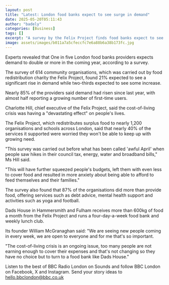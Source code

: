 ```yaml
---
layout: post
title: "Latest: London food banks expect to see surge in demand"
date: 2025-05-20T05:11:43
author: "badely"
categories: [Business]
tags: []
excerpt: "A survey by the Felix Project finds food banks expect to see more demand over the next year."
image: assets/images/b011a7a5cfeccfc7e6a88b6a38b173fc.jpg
---
```


Experts revealed that One in five London food banks providers expects demand to double or more in the coming year, according to a survey.

The survey of 614 community organisations, which was carried out by food redistribution charity the Felix Project, found 21% expected to see a significant rise in demand while two-thirds expected to see some increase.

Nearly 85% of the providers said demand had risen since last year, with almost half reporting a growing number of first-time users.

Charlotte Hill, chief executive of the Felix Project, said the cost-of-living crisis was having a "devastating effect" on people's lives.

The Felix Project, which redistributes surplus food to nearly 1,200 organisations and schools across London, said that nearly 40% of the services it supported were worried they won't be able to keep up with growing need.

"This survey was carried out before what has been called 'awful April' when people saw hikes in their council tax, energy, water and broadband bills," Ms Hill said.

"This will have further squeezed people's budgets, left them with even less to cover food and resulted in more anxiety about being able to afford to feed themselves and their families."

The survey also found that 87% of the organisations did more than provide food, offering services such as debt advice, mental health support and activities such as yoga and football.

Dads House in Hammersmith and Fulham receives more than 600kg of food a month from the Felix Project and runs a four-day-a-week food bank and weekly lunch club.

Its founder William McGranaghan said: "We are seeing new people coming in every week, we are open to everyone and for me that's so important.

"The cost-of-living crisis is an ongoing issue, too many people are not earning enough to cover their expenses and that's not changing so they have no choice but to turn to a food bank like Dads House."

Listen to the best of BBC Radio London on Sounds and follow BBC London on Facebook, X and Instagram. Send your story ideas to hello.bbclondon@bbc.co.uk

